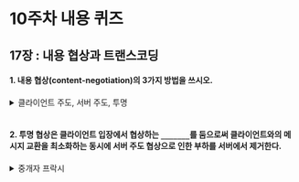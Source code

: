 # 10주차 내용 퀴즈

## 17장 : 내용 협상과 트랜스코딩

#### 1. 내용 협상(content-negotiation)의 3가지 방법을 쓰시오.

<details>
<summary>클라이언트 주도, 서버 주도, 투명</summary>
<div markdown="1">

CRLF

</div>
</details>

<br>

#### 2. 투명 협상은 클라이언트 입장에서 협상하는 `_______`를 둠으로써 클라이언트와의 메시지 교환을 최소화하는 동시에 서버 주도 협상으로 인한 부하를 서버에서 제거한다.

<details>
<summary>중개자 프락시</summary>
<div markdown="1">

O

</div>
</details>

 <br>
